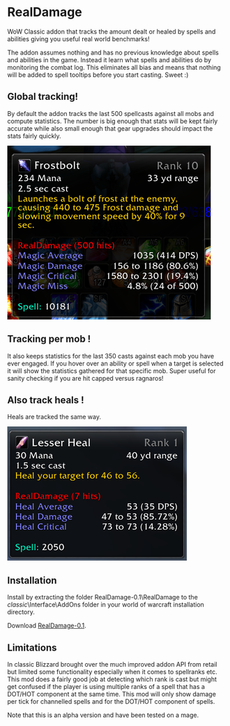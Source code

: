 # RealDamage
WoW Classic addon that tracks the amount dealt or healed by spells and abilities giving you useful real world benchmarks!

The addon assumes nothing and has no previous knowledge about spells and abilities in the game. Instead it learn what spells and abilities do by monitoring the combat log. This eliminates all bias and means that nothing will be added to spell tooltips before you start casting. Sweet :) 

## Global tracking!
By default the addon tracks the last 500 spellcasts against all mobs and compute statistics. The number is big enough that stats will be kept fairly accurate while also small enough that gear upgrades should impact the stats fairly quickly.

![Alt text](frostbolt.png?raw=true "Title")

## Tracking per mob !
It also keeps statistics for the last 350 casts against each mob you have ever engaged. If you hover over an ability or spell when a target is selected it will show the statistics gathered for that specific mob. Super useful for sanity checking if you are hit capped versus ragnaros!

## Also track heals !
Heals are tracked the same way.

![Alt text](heal.png?raw=true "Title")

## Installation
Install by extracting the folder RealDamage-0.1\RealDamage to the _classic_\Interface\AddOns folder in your world of warcraft installation directory.

Download [RealDamage-0.1](https://github.com/WOFD/RealDamage/archive/0.1.zip).

## Limitations
In classic Blizzard brought over the much improved addon API from retail but limited some functionality especially when it comes to spellranks etc. This mod does a fairly good job at detecting which rank is cast but might get confused if the player is using multiple ranks of a spell that has a DOT/HOT component at the same time. This mod will only show damage per tick for channelled spells and for the DOT/HOT component of spells. 

Note that this is an alpha version and have been tested on a mage. 

